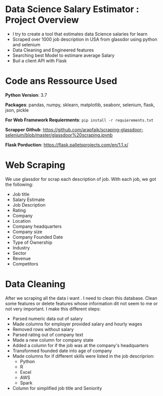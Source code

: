 # Data Science Salary Estimator : Project Overview
* I try to create a tool that estimates data Science salaries for learn
* Scraped over 1000 job description in USA from glassdor using python and selenium
* Data Cleaning and Engineered features
* Searching best Model to estimare average Salary
* Buil a client API with Flask


# Code ans Ressource Used
**Python Version**: 3.7

**Packages**: pandas, numpy, sklearn, matplotlib, seabonr, selenium, flask, json, pickle

**For Web Framework Requierments**: `pip install -r requierements.txt`

**Scrapper Github**: https://github.com/arapfaik/scraping-glassdoor-selenium/blob/master/glassdoor%20scraping.ipynb

**Flask Porduction**: https://flask.palletsprojects.com/en/1.1.x/



# Web Scraping

We use glassdor for scrap each description of job. With each job, we got the following:
* Job title
* Salary Estimate
* Job Description
* Rating
* Company
* Location
* Company headquarters
* Company size
* Company Founded Date
* Type of Ownership
* Industry 
* Sector
* Revenue
* Competitors


# Data Cleaning

After we scraping all the data i want . I need to clean this database.  Clean some features or delete features whose information dit not seem to me or not very important. I make this different steps:
 * Parsed numeric data out of salary
 * Made columns for employer provided salary and hourly wages
 * Removed rows without salary
 * Parsed rating out of company text
 * Made a new column for company state
 * Added a column for if the job was at the company's headquarters
 * Transformed founded date into age of company
 * Made columns for if different skills were listed in the job descriprion:
      * Python
      * R
      * Excel
      * AWS
      * Spark
 * Column for simplified job title and Seniority



